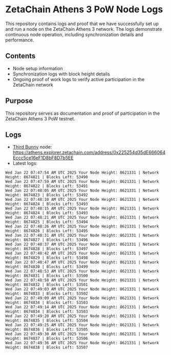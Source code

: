 # ZetaChain Athens 3 PoW Node Logs
This repository contains logs and proof that we have successfully set up and run a node on the ZetaChain Athens 3 network. The logs demonstrate continuous node operation, including synchronization details and performance.

## Contents
- Node setup information
- Synchronization logs with block height details
- Ongoing proof of work logs to verify active participation in the ZetaChain network

## Purpose
This repository serves as documentation and proof of participation in the ZetaChain Athens 3 PoW testnet.

## Logs

- [Third Bunny](https://thirdbunny.xyz/) node: https://athens.explorer.zetachain.com/address/0x225254d35dE666064Eccc5ce16eF1D8bF8D7b5EE
- Latest logs:
```
Wed Jan 22 07:47:54 AM UTC 2025 Your Node Height: 8621331 | Network Height: 8674821 | Blocks Left: 53490
Wed Jan 22 07:47:59 AM UTC 2025 Your Node Height: 8621331 | Network Height: 8674822 | Blocks Left: 53491
Wed Jan 22 07:48:05 AM UTC 2025 Your Node Height: 8621331 | Network Height: 8674823 | Blocks Left: 53492
Wed Jan 22 07:48:10 AM UTC 2025 Your Node Height: 8621331 | Network Height: 8674824 | Blocks Left: 53493
Wed Jan 22 07:48:15 AM UTC 2025 Your Node Height: 8621331 | Network Height: 8674824 | Blocks Left: 53493
Wed Jan 22 07:48:21 AM UTC 2025 Your Node Height: 8621331 | Network Height: 8674825 | Blocks Left: 53494
Wed Jan 22 07:48:26 AM UTC 2025 Your Node Height: 8621331 | Network Height: 8674826 | Blocks Left: 53495
Wed Jan 22 07:48:31 AM UTC 2025 Your Node Height: 8621331 | Network Height: 8674827 | Blocks Left: 53496
Wed Jan 22 07:48:37 AM UTC 2025 Your Node Height: 8621331 | Network Height: 8674828 | Blocks Left: 53497
Wed Jan 22 07:48:42 AM UTC 2025 Your Node Height: 8621331 | Network Height: 8674829 | Blocks Left: 53498
Wed Jan 22 07:48:47 AM UTC 2025 Your Node Height: 8621331 | Network Height: 8674830 | Blocks Left: 53499
Wed Jan 22 07:48:53 AM UTC 2025 Your Node Height: 8621331 | Network Height: 8674831 | Blocks Left: 53500
Wed Jan 22 07:48:58 AM UTC 2025 Your Node Height: 8621331 | Network Height: 8674832 | Blocks Left: 53501
Wed Jan 22 07:49:03 AM UTC 2025 Your Node Height: 8621331 | Network Height: 8674833 | Blocks Left: 53502
Wed Jan 22 07:49:09 AM UTC 2025 Your Node Height: 8621331 | Network Height: 8674834 | Blocks Left: 53503
Wed Jan 22 07:49:14 AM UTC 2025 Your Node Height: 8621331 | Network Height: 8674834 | Blocks Left: 53503
Wed Jan 22 07:49:20 AM UTC 2025 Your Node Height: 8621331 | Network Height: 8674835 | Blocks Left: 53504
Wed Jan 22 07:49:25 AM UTC 2025 Your Node Height: 8621331 | Network Height: 8674836 | Blocks Left: 53505
Wed Jan 22 07:49:30 AM UTC 2025 Your Node Height: 8621331 | Network Height: 8674837 | Blocks Left: 53506
Wed Jan 22 07:49:36 AM UTC 2025 Your Node Height: 8621331 | Network Height: 8674838 | Blocks Left: 53507
```
